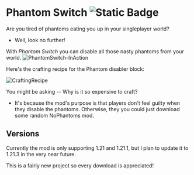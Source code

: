 # **Phantom Switch** ![Static Badge](https://img.shields.io/badge/%E2%9D%A4%EF%B8%8F-gray?logoSize=auto&label=Made%20with&labelColor=red)


Are you tired of phantoms eating you up in your singleplayer world?
 - Well, look no further!

With *Phantom Switch* you can disable all those nasty phantoms from your world. 
![PhantomSwitch-InAction](https://github.com/user-attachments/assets/b094458d-ffda-4a7c-915c-0a90abc91c79)

Here's the crafting recipe for the Phantom disabler block:

![CraftingRecipe](https://github.com/user-attachments/assets/ae150f5c-13a8-4c09-a359-e26c21e50bfc)

You might be asking -- Why is it so expensive to craft?
  - It's because the mod's purpose is that players don't feel guilty
  when they disable the phantoms. 
  Otherwise, they you could just download some random NoPhantoms mod.

## Versions
Currently the mod is only supporting 1.21 and 1.21.1, but I plan to update it to 1.21.3 in the very near future.


This is a fairly new project so every download is appreciated!

